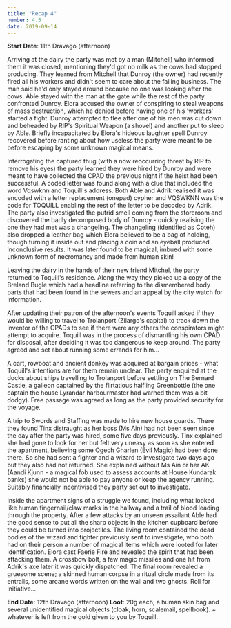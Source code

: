 ```yaml
---
title: "Recap 4"
number: 4.5
date: 2019-09-14
---
```


**Start Date**: 11th Dravago (afternoon)
 
Arriving at the dairy the party was met by a man (Mitchell) who informed them it was closed, mentioning they'd got no milk as the cows had stopped producing. They learned from Mitchell that Dunroy (the owner) had recently fired all his workers and didn't seem to care about the failing business. The man said he'd only stayed around because no one was looking after the cows. Able stayed with the man at the gate while the rest of the party confronted Dunroy. Elora accused the owner of conspiring to steal weapons of mass destruction, which he denied before having one of his 'workers' started a fight. Dunroy attempted to flee after one of his men was cut down and beheaded by RIP's Spiritual Weapon (a shovel) and another put to sleep by Able. Briefly incapacitated by Elora's hideous laughter spell Dunroy recovered before ranting about how useless the party were meant to be before escaping by some unknown magical means. 
 
Interrogating the captured thug (with a now reoccurring threat by RIP to remove his eyes) the party learned they were hired by Dunroy and were meant to have collected the CPAD the previous night if the heist had been successful. A coded letter was found along with a clue that included the word Vqswknn and Toquill's address. Both Able and Adrik realised it was encoded with a letter replacement (onepad) cypher and VQSWKNN was the code for TOQUILL enabling the rest of the letter to be decoded by Adrik. The party also investigated the putrid smell coming from the storeroom and discovered the badly decomposed body of Dunroy - quickly realising the one they had met was a changeling. The changeling (identified as Coteh) also dropped a leather bag which Elora believed to be a bag of holding, though turning it inside out and placing a coin and an eyeball produced inconclusive results. It was later found to be magical, imbued with some unknown form of necromancy and made from human skin!
 
Leaving the dairy in the hands of their new friend Mitchel, the party returned to Toquill's residence. Along the way they picked up a copy of the Breland Bugle which had a headline referring to the dismembered body parts that had been found in the sewers and an appeal by the city watch for information.
 
After updating their patron of the afternoon's events Toquill asked if they would be willing to travel to Trolanport (Zilargo's capital) to track down the inventor of the CPADs to see if there were any others the conspirators might attempt to acquire. Toquill was in the process of dismantling his own CPAD for disposal, after deciding it was too dangerous to keep around. The party agreed and set about running some errands for him…
 
A cart, rowboat and ancient donkey was acquired at bargain prices - what Toquill's intentions are for them remain unclear. The party enquired at the docks about ships travelling to Trolanport before settling on The Bernard Castle, a galleon captained by the flirtatious halfling Greenbottle (the one captain the house Lyrandar harbourmaster had warned them was a bit dodgy). Free passage was agreed as long as the party provided security for the voyage.
 
A trip to Swords and Staffing was made to hire new house guards. There they found Tinx distraught as her boss (Ms Ain) had not been seen since the day after the party was hired, some five days previously. Tinx explained she had gone to look for her but felt very uneasy as soon as she entered the apartment, believing some Ogech Gharlen (Evil Magic) had been done there. So she had sent a fighter and a wizard to investigate two days ago but they also had not returned. She explained without Ms Ain or her AK (Aandi Kjunn - a magical fob used to assess accounts at House Kundarak banks) she would not be able to pay anyone or keep the agency running. Suitably financially incentivised they party set out to investigate.
 
Inside the apartment signs of a struggle we found, including what looked like human fingernail/claw marks in the hallway and a trail of blood leading through the property. After a few attacks by an unseen assailant Able had the good sense to put all the sharp objects in the kitchen cupboard before they could be turned into projectiles. The living room contained the dead bodies of the wizard and fighter previously sent to investigate, who both had on their person a number of magical items which were looted for later identification. Elora cast Faerie Fire and revealed the spirit that had been attacking them. A crossbow bolt, a few magic missiles and one hit from Adrik's axe later it was quickly dispatched. The final room revealed a gruesome scene; a skinned human corpse in a ritual circle made from its entrails, some arcane words written on the wall and two ghosts. Roll for initiative…
 
**End Date**: 12th Dravago (afternoon)
**Loot**: 20g each, a human skin bag and several unidentified magical objects (cloak, horn, scalemail, spellbook). + whatever is left from the gold given to you by Toquill.

